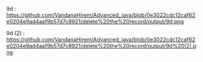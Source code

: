 9d : https://github.com/VandanaHirem/Advanced_java/blob/0e3022cdc12caf62e0204e9ad4aaf9b57d7c8921/delete%20the%20record/output/9d.png

9d (2) : https://github.com/VandanaHirem/Advanced_java/blob/0e3022cdc12caf62e0204e9ad4aaf9b57d7c8921/delete%20the%20record/output/9d%20(2).png